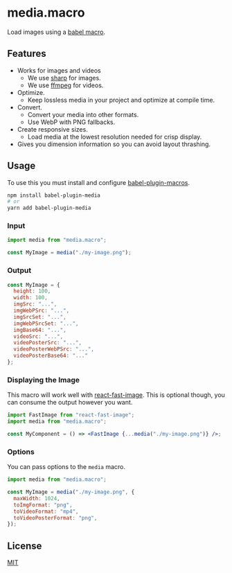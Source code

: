 # media.macro

Load images using a [babel macro](https://github.com/kentcdodds/babel-plugin-macros).

## Features

- Works for images and videos
  - We use [sharp](https://sharp.pixelplumbing.com/) for images.
  - We use [ffmpeg](https://www.ffmpeg.org/) for videos.
- Optimize.
  - Keep lossless media in your project and optimize at compile time.
- Convert.
  - Convert your media into other formats.
  - Use WebP with PNG fallbacks.
- Create responsive sizes.
  - Load media at the lowest resolution needed for crisp display.
- Gives you dimension information so you can avoid layout thrashing.

## Usage

To use this you must install and configure [babel-plugin-macros](https://github.com/kentcdodds/babel-plugin-macros).

```bash
npm install babel-plugin-media
# or
yarn add babel-plugin-media
```

### Input

```js
import media from "media.macro";

const MyImage = media("./my-image.png");
```

### Output

```js
const MyImage = {
  height: 100,
  width: 100,
  imgSrc: "...",
  imgWebPSrc: "...",
  imgSrcSet: "...",
  imgWebPSrcSet: "...",
  imgBase64: "...",
  videoSrc: "...",
  videoPosterSrc: "...",
  videoPosterWebPSrc: "...",
  videoPosterBase64: "..."
};
```

### Displaying the Image

This macro will work well with [react-fast-image](https://github.com/DylanVann/react-fast-image).
This is optional though, you can consume the output however you want.

```jsx
import FastImage from "react-fast-image";
import media from "media.macro";

const MyComponent = () => <FastImage {...media("./my-image.png")} />;
```

### Options

You can pass options to the `media` macro.

```js
import media from "media.macro";

const MyImage = media("./my-image.png", {
  maxWidth: 1024,
  toImgFormat: "png",
  toVideoFormat: "mp4",
  toVideoPosterFormat: "png",
});
```

## License

[MIT](LICENSE)

